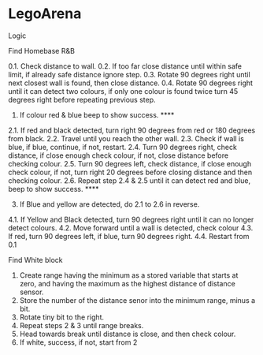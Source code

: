 # LegoArena

Logic

Find Homebase R&B

0.1. Check distance to wall. 
0.2. If too far close distance until within safe limit, if already safe distance ignore step.
0.3. Rotate 90 degrees right until next closest wall is found, then close distance.
0.4. Rotate 90 degrees right until it can detect two colours, if only one colour is found twice turn 45 degrees right before repeating previous step.
1. If colour red & blue beep to show success. ****

2.1. If red and black detected, turn right 90 degrees from red or 180 degrees from black.
2.2. Travel until you reach the other wall.
2.3. Check if wall is blue, if blue, continue, if not, restart.
2.4. Turn 90 degrees right, check distance, if close enough check colour, if not, close distance before checking colour.
2.5. Turn 90 degrees left, check distance, if close enough check colour, if not, turn right 20 degrees before closing distance and then checking colour.
2.6. Repeat step 2.4 & 2.5 until it can detect red and blue, beep to show success. ****

3. If Blue and yellow are detected, do 2.1 to 2.6 in reverse.

4.1. If Yellow and Black detected, turn 90 degrees right until it can no longer detect colours.
4.2. Move forward until a wall is detected, check colour
4.3. If red, turn 90 degrees left, if blue, turn 90 degrees right.
4.4. Restart from 0.1



Find White block

1. Create range having the minimum as a stored variable that starts at zero, and having the maximum as the highest distance of distance sensor.
2. Store the number of the distance senor into the minimum range, minus a bit.
3. Rotate tiny bit to the right.
4. Repeat steps 2 & 3 until range breaks.
5. Head towards break until distance is close, and then  check colour.
6. If white, success, if not, start from 2

